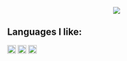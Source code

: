 <p align="center">
   <img src="https://capsule-render.vercel.app/api?type=waving&color=gradient&text=Hi%20Here"/>
</p>

## Languages I like:
 <img src="https://cdn.jsdelivr.net/gh/devicons/devicon@latest/icons/c/c-original.svg" width="20"/>  <img src="https://cdn.jsdelivr.net/gh/devicons/devicon@latest/icons/cplusplus/cplusplus-original.svg" width="20" /> <img src="https://cdn.jsdelivr.net/gh/devicons/devicon@latest/icons/go/go-original-wordmark.svg" width="20"/>